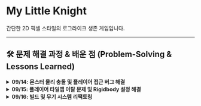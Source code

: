 # My Little Knight

간단한 2D 픽셀 스타일의 로그라이크 생존 게임입니다.

---

## 🛠️ 문제 해결 과정 & 배운 점 (Problem-Solving & Lessons Learned)

<details>
<summary><b>09/14: 몬스터 물리 충돌 및 플레이어 접근 버그 해결</b></summary>
<br/>

### 문제점

- 몬스터끼리 서로 겹치는 현상 발생
- 몬스터가 플레이어에게 다가가지 못하고, 보이지 않는 벽에 막히는 현상 발생

### 원인 분석

1.  **몬스터 겹침 문제**: 몬스터 프리팹에 `Box Collider 2D`가 하나뿐이라 물리적인 충돌 처리가 부족했음.
2.  **보이지 않는 벽 문제**: 플레이어의 자식 오브젝트인 `SwordPoint`의 `Box Collider 2D`가 `Is Trigger`가 꺼진 상태였음. 이로 인해 `SwordPoint`가 몬스터의 물리 충돌용 콜라이더와 부딪히면서, 플레이어가 몬스터에게 접근하지 못하게 막는 '벽' 역할을 한 것을 발견.

### 해결 과정

1.  **몬스터 프리팹 수정**:
    - **콜라이더 추가**: 몬스터에게 `Box Collider 2D`를 하나 더 추가.
    - **역할 분리**: 기존 콜라이더는 몬스터가 플레이어를 감지하는 용도(`Is Trigger` 켬), 새로 추가한 콜라이더는 몬스터끼리 서로 밀어내는 용도(`Is Trigger` 끔)로 역할을 분리함.
2.  **플레이어 프리팹 수정**:
    - **콜라이더 속성 변경**: `SwordPoint`의 `Box Collider 2D`의 `Is Trigger`를 `켜짐` 상태로 변경. 이로써 `SwordPoint`가 물리적 충돌을 일으키지 않고, 감지 영역 역할만 하도록 수정.

### 배운 점

- 유니티의 **콜라이더와 `Is Trigger` 속성의 정확한 역할**을 이해했습니다. 특히 콜라이더가 `Is Trigger`가 꺼진 상태에서 물리적 벽 역할을 할 수 있다는 점을 깨달았습니다.
- 복잡한 문제일수록 각 컴포넌트의 역할과 설정을 꼼꼼하게 점검해야 함을 배울 수 있었습니다.

</details>

<details>
<summary><b>09/15: 플레이어 타일맵 이탈 문제 및 Rigidbody 설정 해결</b></summary>
<br/>

[여기에 09/15 기록을 드롭다운 형식으로 작성]

</details>

<details>
<summary><b>09/16: 빌드 및 무기 시스템 리팩토링</b></summary>
<br/>

[여기에 09/16 기록을 드롭다운 형식으로 작성]

</details>

